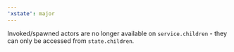 ```yaml
---
'xstate': major
---
```


Invoked/spawned actors are no longer available on `service.children` - they can only be accessed from `state.children`.
